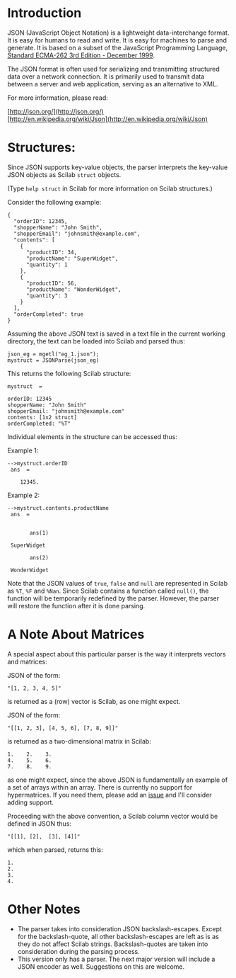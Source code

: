 Introduction
============

JSON (JavaScript Object Notation) is a lightweight data-interchange format. It is easy for humans to read and write. It is easy for machines to parse and generate. It is based on a subset of the JavaScript Programming Language, [Standard ECMA-262 3rd Edition - December 1999](http://www.ecma-international.org/publications/files/ecma-st/ECMA-262.pdf). 

The JSON format is often used for serializing and transmitting structured data over a network connection. It is primarily used to transmit data between a server and web application, serving as an alternative to XML.

For more information, please read: 

[http://json.org/](http://json.org/)  
[http://en.wikipedia.org/wiki/Json](http://en.wikipedia.org/wiki/Json)

Structures: 
===========

Since JSON supports key-value objects, the parser interprets the key-value JSON objects as Scilab ``struct`` objects. 

(Type ``help struct`` in Scilab for more information on Scilab structures.)

Consider the following example:

	{
	  "orderID": 12345,
	  "shopperName": "John Smith",
	  "shopperEmail": "johnsmith@example.com",
	  "contents": [
		{
		  "productID": 34,
		  "productName": "SuperWidget",
		  "quantity": 1
		},
		{
		  "productID": 56,
		  "productName": "WonderWidget",
		  "quantity": 3
		}
	  ],
	  "orderCompleted": true
	}


Assuming the above JSON text is saved in a text file in the current working directory, the text can be loaded into Scilab and parsed thus: 

    json_eg = mgetl("eg_1.json");
    mystruct = JSONParse(json_eg)

This returns the following Scilab structure:

    mystruct  =
 
    orderID: 12345
    shopperName: "John Smith"
    shopperEmail: "johnsmith@example.com"
    contents: [1x2 struct]
    orderCompleted: "%T"

Individual elements in the structure can be accessed thus: 

Example 1:

    -->mystruct.orderID
     ans  =
 
        12345.

Example 2: 

	-->mystruct.contents.productName
	 ans  =
	 
	 
		   ans(1)
	 
	 SuperWidget   
	 
		   ans(2)
	 
	 WonderWidget   

Note that the JSON values of ``true``, ``false`` and ``null`` are represented in Scilab as ``%T``, ``%F`` and ``%Nan``. Since Scilab contains a function called ``null()``, the function will be temporarily redefined by the parser. However, the parser will restore the function after it is done parsing. 

A Note About Matrices
=====================

A special aspect about this particular parser is the way it interprets vectors and matrices: 

JSON of the form:

    "[1, 2, 3, 4, 5]"

is returned as a (row) vector is Scilab, as one might expect. 

JSON of the form:

    "[[1, 2, 3], [4, 5, 6], [7, 8, 9]]"

is returned as a two-dimensional matrix in Scilab: 

    1.    2.    3.  
    4.    5.    6.  
    7.    8.    9.  

as one might expect, since the above JSON is fundamentally an example of a set of arrays within an array. There is currently no support for hypermatrices. If you need them, please add an [issue](http://forge.scilab.org/index.php/p/json/issues/create/) and I'll consider adding support. 

Proceeding with the above convention, a Scilab column vector would be defined in JSON thus: 

    "[[1], [2],  [3], [4]]"

which when parsed, returns this: 

    1.  
    2.  
    3.  
    4. 

Other Notes
===========

* The parser takes into consideration JSON backslash-escapes. Except for the backslash-quote, all other backslash-escapes are left as is as they do not affect Scilab strings. Backslash-quotes are taken into consideration during the parsing process. 
* This version only has a parser. The next major version will include a JSON encoder as well. Suggestions on this are welcome. 
